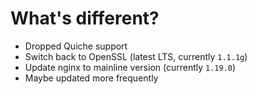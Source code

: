 # What's different?

- Dropped Quiche support
- Switch back to OpenSSL (latest LTS, currently `1.1.1g`)
- Update nginx to mainline version (currently `1.19.0`)
- Maybe updated more frequently